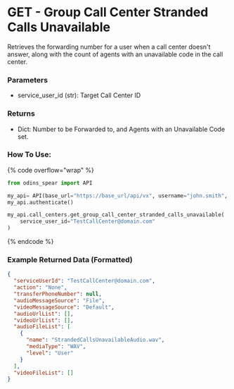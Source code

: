 # GET - Group Call Center Stranded Calls Unavailable

Retrieves the forwarding number for a user when a call center doesn't answer, along with the count of agents with an unavailable code in the call center.

### Parameters&#x20;

* service_user_id (str): Target Call Center ID

### Returns

* Dict: Number to be Forwarded to, and Agents with an Unavailable Code set.

### How To Use:

{% code overflow="wrap" %}
```python
from odins_spear import API

my_api= API(base_url="https://base_url/api/vx", username="john.smith", password="ODIN_INSTANCE_1")
my_api.authenticate()

my_api.call_centers.get_group_call_center_stranded_calls_unavailable(
    service_user_id="TestCallCenter@domain.com"
)
```
{% endcode %}

### Example Returned Data (Formatted)
```json
{
  "serviceUserId": "TestCallCenter@domain.com",
  "action": "None",
  "transferPhoneNumber": null,
  "audioMessageSource": "File",
  "videoMessageSource": "Default",
  "audioUrlList": [],
  "videoUrlList": [],
  "audioFileList": [
    {
      "name": "StrandedCallsUnavailableAudio.wav",
      "mediaType": "WAV",
      "level": "User"
    }
  ],
  "videoFileList": []
}
```
